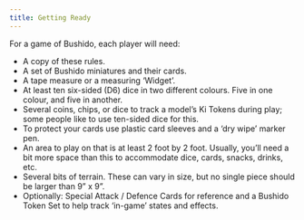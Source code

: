 ```yaml
---
title: Getting Ready
---
```

For a game of Bushido, each player will need:

- A copy of these rules.
- A set of Bushido miniatures and their cards.
- A tape measure or a measuring ‘Widget’.
- At least ten six-sided (D6) dice in two different colours. Five in one colour, and five in another.
- Several coins, chips, or dice to track a model’s Ki Tokens during play; some people like to use ten-sided dice for this.
- To protect your cards use plastic card sleeves and a ‘dry wipe’ marker pen.
- An area to play on that is at least 2 foot by 2 foot. Usually, you’ll need a bit more space than this to accommodate dice, cards, snacks, drinks, etc.
- Several bits of terrain. These can vary in size, but no single piece should be larger than 9” x 9”.
- Optionally: Special Attack / Defence Cards for reference and a Bushido Token Set to help track ‘in-game’ states and effects.